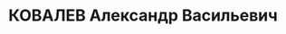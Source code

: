 ---
title: КОВАЛЕВ Александр Васильевич
description: 'Род. в 1897, Вологодская обл., дер. Макарьино, русский, обр.: высшее,
  член ВКП(б). Проживал: Москва. Начальник земельного управления Московской области.

  Арестован 15.05.1937. Приговор: ВК ВС СССР, 11.12.1937 – ВМН. Расстрелян 11.12.1937,
  г.Москва, захоронен в "Коммунарке".

  Реабилитирован ВК ВС СССР 28.04.1956'
---